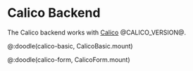# Calico Backend

The Calico backend works with [Calico](https://www.armanbilge.com/calico/) @CALICO_VERSION@.

@:doodle(calico-basic, CalicoBasic.mount)

@:doodle(calico-form, CalicoForm.mount)
